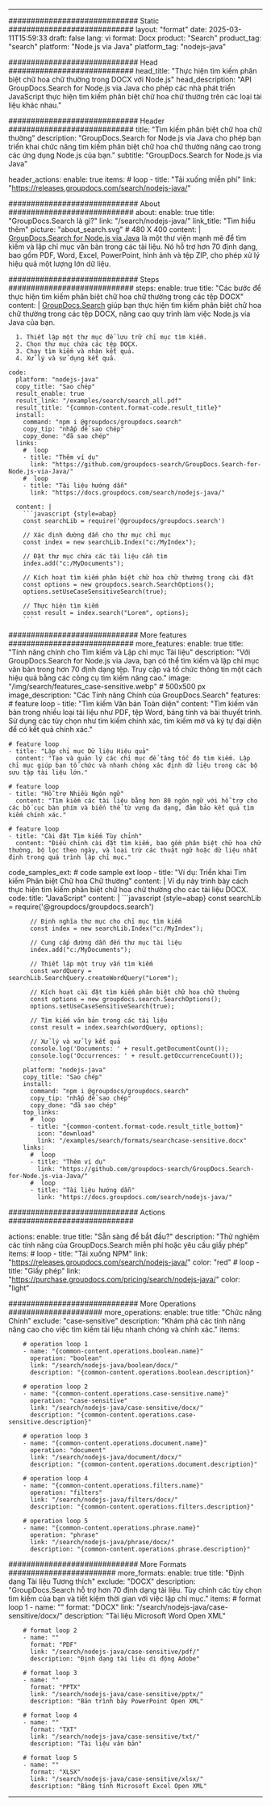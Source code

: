 
---
############################# Static ############################
layout: "format"
date:  2025-03-11T15:59:33
draft: false
lang: vi
format: Docx
product: "Search"
product_tag: "search"
platform: "Node.js via Java"
platform_tag: "nodejs-java"

############################# Head ############################
head_title: "Thực hiện tìm kiếm phân biệt chữ hoa chữ thường trong DOCX với Node.js"
head_description: "API GroupDocs.Search for Node.js via Java cho phép các nhà phát triển JavaScript thực hiện tìm kiếm phân biệt chữ hoa chữ thường trên các loại tài liệu khác nhau."

############################# Header ############################
title: "Tìm kiếm phân biệt chữ hoa chữ thường" 
description: "GroupDocs.Search for Node.js via Java cho phép bạn triển khai chức năng tìm kiếm phân biệt chữ hoa chữ thường nâng cao trong các ứng dụng Node.js của bạn."
subtitle: "GroupDocs.Search for Node.js via Java" 

header_actions:
  enable: true
  items:
    #  loop
    - title: "Tải xuống miễn phí"
      link: "https://releases.groupdocs.com/search/nodejs-java/"
      
############################# About ############################
about:
    enable: true
    title: "GroupDocs.Search là gì?"
    link: "/search/nodejs-java/"
    link_title: "Tìm hiểu thêm"
    picture: "about_search.svg" # 480 X 400
    content: |
       [GroupDocs.Search for Node.js via Java](/search/nodejs-java/) là một thư viện mạnh mẽ để tìm kiếm và lập chỉ mục văn bản trong các tài liệu. Nó hỗ trợ hơn 70 định dạng, bao gồm PDF, Word, Excel, PowerPoint, hình ảnh và tệp ZIP, cho phép xử lý hiệu quả một lượng lớn dữ liệu.

############################# Steps ############################
steps:
    enable: true
    title: "Các bước để thực hiện tìm kiếm phân biệt chữ hoa chữ thường trong các tệp DOCX"
    content: |
      [GroupDocs.Search](/search/nodejs-java/) giúp bạn thực hiện tìm kiếm phân biệt chữ hoa chữ thường trong các tệp DOCX, nâng cao quy trình làm việc Node.js via Java của bạn.
      
      1. Thiết lập một thư mục để lưu trữ chỉ mục tìm kiếm.
      2. Chọn thư mục chứa các tệp DOCX.
      3. Chạy tìm kiếm và nhận kết quả.
      4. Xử lý và sử dụng kết quả.
   
    code:
      platform: "nodejs-java"
      copy_title: "Sao chép"
      result_enable: true
      result_link: "/examples/search/search_all.pdf"
      result_title: "{common-content.format-code.result_title}"
      install:
        command: "npm i @groupdocs/groupdocs.search"
        copy_tip: "nhấp để sao chép"
        copy_done: "đã sao chép"
      links:
        #  loop
        - title: "Thêm ví dụ"
          link: "https://github.com/groupdocs-search/GroupDocs.Search-for-Node.js-via-Java/"
        #  loop
        - title: "Tài liệu hướng dẫn"
          link: "https://docs.groupdocs.com/search/nodejs-java/"
          
      content: |
        ```javascript {style=abap}
        const searchLib = require('@groupdocs/groupdocs.search')

        // Xác định đường dẫn cho thư mục chỉ mục
        const index = new searchLib.Index("c:/MyIndex");

        // Đặt thư mục chứa các tài liệu cần tìm
        index.add("c:/MyDocuments");

        // Kích hoạt tìm kiếm phân biệt chữ hoa chữ thường trong cài đặt
        const options = new groupdocs.search.SearchOptions();
        options.setUseCaseSensitiveSearch(true);

        // Thực hiện tìm kiếm
        const result = index.search("Lorem", options);
        ```            

############################# More features ############################
more_features:
  enable: true
  title: "Tính năng chính cho Tìm kiếm và Lập chỉ mục Tài liệu"
  description: "Với GroupDocs.Search for Node.js via Java, bạn có thể tìm kiếm và lập chỉ mục văn bản trong hơn 70 định dạng tệp. Truy cập và tổ chức thông tin một cách hiệu quả bằng các công cụ tìm kiếm nâng cao."
  image: "/img/search/features_case-sensitive.webp" # 500x500 px
  image_description: "Các Tính năng Chính của GroupDocs.Search"
  features:
    # feature loop
    - title: "Tìm kiếm Văn bản Toàn diện"
      content: "Tìm kiếm văn bản trong nhiều loại tài liệu như PDF, tệp Word, bảng tính và bài thuyết trình. Sử dụng các tùy chọn như tìm kiếm chính xác, tìm kiếm mờ và ký tự đại diện để có kết quả chính xác."

    # feature loop
    - title: "Lập chỉ mục Dữ liệu Hiệu quả"
      content: "Tạo và quản lý các chỉ mục để tăng tốc độ tìm kiếm. Lập chỉ mục giúp bạn tổ chức và nhanh chóng xác định dữ liệu trong các bộ sưu tập tài liệu lớn."

    # feature loop
    - title: "Hỗ trợ Nhiều Ngôn ngữ"
      content: "Tìm kiếm các tài liệu bằng hơn 80 ngôn ngữ với hỗ trợ cho các bố cục bàn phím và biến thể từ vựng đa dạng, đảm bảo kết quả tìm kiếm chính xác."

    # feature loop
    - title: "Cài đặt Tìm kiếm Tùy chỉnh"
      content: "Điều chỉnh cài đặt tìm kiếm, bao gồm phân biệt chữ hoa chữ thường, bộ lọc theo ngày, và loại trừ các thuật ngữ hoặc dữ liệu nhất định trong quá trình lập chỉ mục."
      
  code_samples_ext:
    # code sample ext loop
    - title: "Ví dụ: Triển khai Tìm kiếm Phân biệt Chữ hoa Chữ thường"
      content: |
        Ví dụ này trình bày cách thực hiện tìm kiếm phân biệt chữ hoa chữ thường cho các tài liệu DOCX.
      code:
        title: "JavaScript"
        content: |
          ```javascript {style=abap}
          const searchLib = require('@groupdocs/groupdocs.search')
          
          // Định nghĩa thư mục cho chỉ mục tìm kiếm
          const index = new searchLib.Index("c:/MyIndex");
              
          // Cung cấp đường dẫn đến thư mục tài liệu
          index.add("c:/MyDocuments");

          // Thiết lập một truy vấn tìm kiếm
          const wordQuery = searchLib.SearchQuery.createWordQuery("Lorem");

          // Kích hoạt cài đặt tìm kiếm phân biệt chữ hoa chữ thường
          const options = new groupdocs.search.SearchOptions();
          options.setUseCaseSensitiveSearch(true);

          // Tìm kiếm văn bản trong các tài liệu
          const result = index.search(wordQuery, options);
          
          // Xử lý và xử lý kết quả
          console.log('Documents: ' + result.getDocumentCount());
          console.log('Occurrences: ' + result.getOccurrenceCount());
          ```
        platform: "nodejs-java"
        copy_title: "Sao chép"
        install:
          command: "npm i @groupdocs/groupdocs.search"
          copy_tip: "nhấp để sao chép"
          copy_done: "đã sao chép"
        top_links:
          #  loop
          - title: "{common-content.format-code.result_title_bottom}"
            icon: "download"
            link: "/examples/search/formats/searchcase-sensitive.docx"
        links:
          #  loop
          - title: "Thêm ví dụ"
            link: "https://github.com/groupdocs-search/GroupDocs.Search-for-Node.js-via-Java/"
          #  loop
          - title: "Tài liệu hướng dẫn"
            link: "https://docs.groupdocs.com/search/nodejs-java/"
            

            


############################# Actions ############################

actions:
  enable: true
  title: "Sẵn sàng để bắt đầu?"
  description: "Thử nghiệm các tính năng của GroupDocs.Search miễn phí hoặc yêu cầu giấy phép"
  items:
    #  loop
    - title: "Tải xuống NPM"
      link: "https://releases.groupdocs.com/search/nodejs-java/"
      color: "red"
        #  loop
    - title: "Giấy phép"
      link: "https://purchase.groupdocs.com/pricing/search/nodejs-java/"
      color: "light"


############################# More Operations #####################
more_operations:
    enable: true
    title: "Chức năng Chính"
    exclude: "case-sensitive"
    description: "Khám phá các tính năng nâng cao cho việc tìm kiếm tài liệu nhanh chóng và chính xác."
    items: 
          
        # operation loop 1
        - name: "{common-content.operations.boolean.name}"
          operation: "boolean"
          link: "/search/nodejs-java/boolean/docx/"
          description: "{common-content.operations.boolean.description}"

        # operation loop 2
        - name: "{common-content.operations.case-sensitive.name}"
          operation: "case-sensitive"
          link: "/search/nodejs-java/case-sensitive/docx/"
          description: "{common-content.operations.case-sensitive.description}"

        # operation loop 3
        - name: "{common-content.operations.document.name}"
          operation: "document"
          link: "/search/nodejs-java/document/docx/"
          description: "{common-content.operations.document.description}"

        # operation loop 4
        - name: "{common-content.operations.filters.name}"
          operation: "filters"
          link: "/search/nodejs-java/filters/docx/"
          description: "{common-content.operations.filters.description}"

        # operation loop 5
        - name: "{common-content.operations.phrase.name}"
          operation: "phrase"
          link: "/search/nodejs-java/phrase/docx/"
          description: "{common-content.operations.phrase.description}"
          
        
          
############################# More Formats ########################
more_formats:
    enable: true
    title: "Định dạng Tài liệu Tương thích"
    exclude: "DOCX"
    description: "GroupDocs.Search hỗ trợ hơn 70 định dạng tài liệu. Tùy chỉnh các tùy chọn tìm kiếm của bạn và tiết kiệm thời gian với việc lập chỉ mục."
    items: 
        # format loop 1
        - name: ""
          format: "DOCX"
          link: "/search/nodejs-java/case-sensitive/docx/"
          description: "Tài liệu Microsoft Word Open XML"
          
        # format loop 2
        - name: ""
          format: "PDF"
          link: "/search/nodejs-java/case-sensitive/pdf/"
          description: "Định dạng tài liệu di động Adobe"
          
        # format loop 3
        - name: ""
          format: "PPTX"
          link: "/search/nodejs-java/case-sensitive/pptx/"
          description: "Bản trình bày PowerPoint Open XML"

        # format loop 4
        - name: ""
          format: "TXT"
          link: "/search/nodejs-java/case-sensitive/txt/"
          description: "Tài liệu văn bản"
          
        # format loop 5
        - name: ""
          format: "XLSX"
          link: "/search/nodejs-java/case-sensitive/xlsx/"
          description: "Bảng tính Microsoft Excel Open XML"
  

---